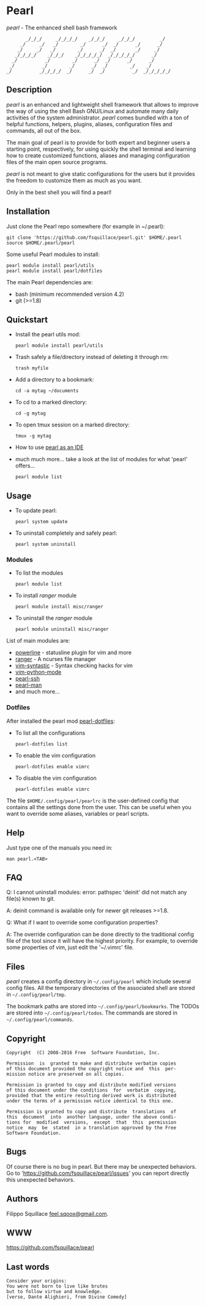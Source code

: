 # Pearl #

*pearl* - The enhanced shell bash framework

```
       _/_/_/     _/_/_/_/    _/_/_/     _/_/_/         _/
     _/     _/   _/        _/      _/  _/      _/      _/
    _/     _/   _/        _/      _/  _/       _/     _/
   _/_/_/_/    _/_/_/    _/_/_/_/_/  _/_/_/_/_/      _/
  _/          _/        _/      _/  _/      _/      _/
 _/          _/        _/      _/  _/        _/    _/
_/          _/_/_/_/  _/      _/  _/          _/  _/_/_/_/_/
```

## Description ##
*pearl* is an enhanced and lightweight shell framework that allows
to improve the way of using the shell Bash GNU/Linux and automate many daily
activities of the system administrator.
*pearl* comes bundled with a ton of helpful functions, helpers, plugins,
aliases, configuration files and commands, all out of the box.

The main goal of pearl is to provide for both expert and beginner users a
starting point, respectively, for using quickly the shell terminal
and learning how to create customized functions, aliases and
managing configuration files of the main open source programs.

*pearl* is not meant to give static configurations
for the users but it provides the freedom to customize
them as much as you want.

Only in the best shell you will find a pearl!

## Installation ##

Just clone the Pearl repo somewhere (for example in ~/.pearl):

    git clone 'https://github.com/fsquillace/pearl.git' $HOME/.pearl
    source $HOME/.pearl/pearl


Some useful Pearl modules to install:

    pearl module install pearl/utils
    pearl module install pearl/dotfiles

The main Pearl dependencies are:

- bash (minimum recommended version 4.2)
- git (>=1.8)

## Quickstart ##
- Install the pearl utils mod:

    `pearl module install pearl/utils`

- Trash safely a file/directory instead of deleting it through rm:

    `trash myfile`

- Add a directory to a bookmark:

    `cd -a mytag ~/documents`

- To cd to a marked directory:

    `cd -g mytag`

- To open tmux session on a marked directory:

    `tmux -g mytag`

- How to use [pearl as an IDE](https://github.com/fsquillace/pearl/blob/master/doc/pearl-as-ide.md)

- much much more… take a look at the list of modules for what 'pearl' offers…

    `pearl module list`

## Usage ##
- To update pearl:

    `pearl system update`

- To uninstall completely and safely pearl:

    `pearl system uninstall`

### Modules ###
- To list the modules

    `pearl module list`

- To install *ranger* module

    `pearl module install misc/ranger`

- To uninstall the *ranger* module

    `pearl module uninstall misc/ranger`

List of main modules are:

- [powerline](https://github.com/Lokaltog/powerline) - statusline plugin for vim and more
- [ranger](http://ranger.nongnu.org/) - A ncurses file manager
- [vim-syntastic](https://github.com/scrooloose/syntastic) - Syntax checking hacks for vim
- [vim-python-mode](https://github.com/klen/python-mode)
- [pearl-ssh](https://github.com/fsquillace/pearl-ssh)
- [pearl-man](https://github.com/fsquillace/pearl-man)
- and much more...

### Dotfiles ###
After installed the pearl mod [pearl-dotfiles](https://github.com/fsquillace/pearl-dotfiles):

- To list all the configurations

    `pearl-dotfiles list`

- To enable the vim configuration

    `pearl-dotfiles enable vimrc`

- To disable the vim configuration

    `pearl-dotfiles enable vimrc`

The file ``$HOME/.config/pearl/pearlrc`` is the user-defined config
that contains all the settings done from the user.
This can be useful when you want to override some aliases,
variables or pearl scripts.

## Help ##
Just type one of the manuals you need in:

    man pearl.<TAB>

## FAQ ##
Q: I cannot uninstall modules: error: pathspec 'deinit' did not match any file(s) known to git.

A: deinit command is available only for newer git releases >=1.8.


Q: What if I want to override some configuration properties?

A: The override configuration can be done directly to the traditional
config file of the tool since it will have the highest priority.
For example, to override some properties of vim, just edit the '~/.vimrc' file.

## Files ##
*pearl* creates a config directory in ``~/.config/pearl`` which include
several config files. All the temporary directories
of the associated shell are stored in ``~/.config/pearl/tmp``.

The bookmark paths are stored into ``~/.config/pearl/bookmarks``.
The TODOs are stored into ``~/.config/pearl/todos``.
The commands are stored in ``~/.config/pearl/commands``.

## Copyright ##

    Copyright  (C) 2008-2016 Free  Software Foundation, Inc.

    Permission  is  granted to make and distribute verbatim copies
    of this document provided the copyright notice and  this  per‐
    mission notice are preserved on all copies.

    Permission is granted to copy and distribute modified versions
    of this document under the conditions  for  verbatim  copying,
    provided that the entire resulting derived work is distributed
    under the terms of a permission notice identical to this one.

    Permission is granted to copy and distribute  translations  of
    this  document  into  another language, under the above condi‐
    tions for  modified  versions,  except  that  this  permission
    notice  may  be  stated  in a translation approved by the Free
    Software Foundation.

## Bugs ##
Of course there is no bug in pearl. But there may be unexpected behaviors.
Go to 'https://github.com/fsquillace/pearl/issues' you can report directly
this unexpected behaviors.

## Authors ##
Filippo Squillace <feel.sqoox@gmail.com>.

## WWW ##
https://github.com/fsquillace/pearl

## Last words ##

    Consider your origins:
    You were not born to live like brutes
    but to follow virtue and knowledge.
    [verse, Dante Alighieri, from Divine Comedy]

